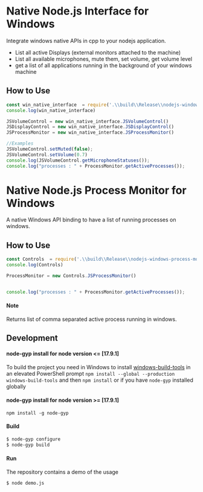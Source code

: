 # Native Node.js  Interface for Windows

Integrate windows native APIs in cpp to your nodejs application.

 - List all active Displays (external monitors attached to the machine)
 - List all available microphones, mute them, set volume, get volume level
 - get a list of all applications running in the background of your windows machine

## How to Use
```javascript
const win_native_interface  = require('.\\build\\Release\\nodejs-windows-process-monitor')
console.log(win_native_interface)

JSVolumeControl = new win_native_interface.JSVolumeControl()
JSDisplayControl = new win_native_interface.JSDisplayControl()
JSProcessMonitor = new win_native_interface.JSProcessMonitor()

//Examples
JSVolumeControl.setMuted(false);
JSVolumeControl.setVolume(0.7)
console.log(JSVolumeControl.getMicrophoneStatuses());
console.log("processes : " + ProcessMonitor.getActiveProcesses());
```


# Native Node.js Process Monitor for Windows

A native Windows API binding to have a list of running processes on windows.

## How to Use
```javascript
const Controls  = require('.\\build\\Release\\nodejs-windows-process-monitor')
console.log(Controls)

ProcessMonitor = new Controls.JSProcessMonitor()


console.log("processes : " + ProcessMonitor.getActiveProcesses());
```
#### Note
Returns list of comma separated active process running in windows.

## Development

#### node-gyp install for node version <= [17.9.1]
To build the project you need in Windows to install [windows-build-tools](https://github.com/felixrieseberg/windows-build-tools) in an elevated PowerShell prompt `npm install --global --production windows-build-tools` and then `npm install` or if you have `node-gyp` installed globally

#### node-gyp install for node version >= [17.9.1]
`npm install -g node-gyp`

#### Build

```bash
$ node-gyp configure
$ node-gyp build

```
#### Run
The repository contains a demo of the usage
```bash
$ node demo.js
```

